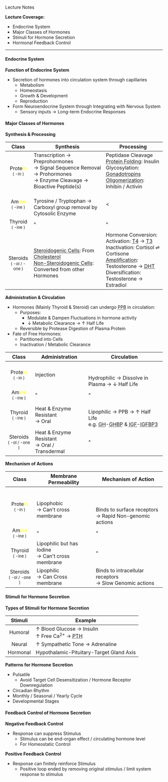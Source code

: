 Lecture Notes

**Lecture Coverage:**
- Endocrine System
- Major Classes of Hormones
- Stimuli for Hormone Secretion
- Hormonal Feedback Control

---
#### **Endocrine System**
**Function of Endocrine System**
- Secretion of hormones into circulation system through capillaries
	- Metabolism
	- Homeostasis
	- Growth & Development
	- Reproduction
- Form Neuroendocrine System through Integrating with Nervous System
	- Sensory inputs → Long-term Endocrine Responses


#### **Major Classes of Hormones**
**Synthesis & Processing**

|                                 Class                                  | Synthesis                                                                                                                                                                                                                                                           | Processing                                                                                                                                                                                                                                                                                                      |
| :--------------------------------------------------------------------: | ------------------------------------------------------------------------------------------------------------------------------------------------------------------------------------------------------------------------------------------------------------------- | --------------------------------------------------------------------------------------------------------------------------------------------------------------------------------------------------------------------------------------------------------------------------------------------------------------- |
| Prote<font color=yellow>in</font><br><font size="2">( -in )</font><br> | Transcription → Preprohormones<br>→ Signal Sequence Removal → Prohormones<br>→ Enzyme Cleavage → Bioactive Peptide(s)                                                                                                                                               | Peptidase Cleavage<br><abbr Title="e.g. S-S Bond Formation">Protein Folding</abbr>: Insulin<br>Glycosylation: <abbr Title="FSH, LH, HCG">Gonadotropins</abbr><br><abbr Title="e.g. Homo/Heterodimerization">Oligomerization</abbr>: Inhibin / Activin                                                           |
|  Am<font color="yellow">ine</font><br><font size="2">( -ine )</font>   | <br>Tyrosine / Tryptophan →<br>Carboxyl group removal by Cytosolic Enzyme                                                                                                                                                                                           | <                                                                                                                                                                                                                                                                                                               |
|               Thyroid<br><font size="2">( -ine )</font>                | ^                                                                                                                                                                                                                                                                   | ^                                                                                                                                                                                                                                                                                                               |
|          <br>Steroids<br><font size="2">( -ol / -one )</font>          | <br><abbr Title="Endocrine Cells">Steroidogenic Cells</abbr>: From <abbr Title="From LDL / Intracellular Chol Ester / Acetate De Novo Synthesis">Cholesterol</abbr><br><abbr Title="Peripheral Cells">Non-Steroidogenic Cells</abbr>: Converted from other Hormones | Hormone Conversion:<br>Activation: <abbr Title="Thyroxine">T4</abbr> → <abbr Title="Triiodothyronine">T3</abbr><br>Inactivation: Cortisol ⇌ Cortisone<br><abbr Title="↑ Potency">Amplification</abbr>: Testosterone → <abbr Title="Dihydrotestosterone">DHT</abbr><br>Diversification: Testosterone → Estradiol |

**Administration & Circulation**
- Hormones (Mainly Thyroid & Steroid) can undergo <abbr Title="Plasma Protein Binding">PPB</abbr> in circulation:
	- Purposes:
		- Modulate & Dampen Fluctuations in hormone activity
		- ↓ Metabolic Clearance → ↑ Half Life
	- Reversible by Protease Digestion of Plasma Protein
- Fate of Free Hormones:
	- Partitioned into Cells
	- Inactivation / Metabolic Clearance

|                                 Class                                  | Administration                                  | Circulation                                                                                                                                                                                                                                                                |
| :--------------------------------------------------------------------: | ----------------------------------------------- | -------------------------------------------------------------------------------------------------------------------------------------------------------------------------------------------------------------------------------------------------------------------------- |
| Prote<font color=yellow>in</font><br><font size="2">( -in )</font><br> | Injection                                       | <br><br>Hydrophilic → Dissolve in Plasma → ↓ Half Life                                                                                                                                                                                                                     |
|  Am<font color="yellow">ine</font><br><font size="2">( -ine )</font>   | ^                                               | ^                                                                                                                                                                                                                                                                          |
|               Thyroid<br><font size="2">( -ine )</font>                | Heat & Enzyme Resistant<br>→ Oral               | <br>Lipophilic → PPB → ↑ Half Life<br>e.g. <abbr Title="Growth Hormone">GH</abbr>-<abbr Title="Growth Hormone Binding Proteins">GHBP</abbr> & <abbr Title="Insulin-like Growth Factor">IGF</abbr>-<abbr Title="Insulin-like Growth Factor Binding Protein 3">IGFBP3</abbr> |
|            Steroids<br><font size="2">( -ol / -one )</font>            | Heat & Enzyme Resistant<br>→ Oral / Transdermal | ^                                                                                                                                                                                                                                                                          |

**Mechanism of Actions**

|                                 Class                                  | Membrane Permeability                                | Mechanism of Action                                                   |
| :--------------------------------------------------------------------: | ---------------------------------------------------- | --------------------------------------------------------------------- |
| Prote<font color=yellow>in</font><br><font size="2">( -in )</font><br> | <br>Lipophobic <br>→ Can't cross membrane            | <br><br><br>Binds to surface receptors<br>→ Rapid Non-genomic actions |
|  Am<font color="yellow">ine</font><br><font size="2">( -ine )</font>   | ^                                                    | ^                                                                     |
|               Thyroid<br><font size="2">( -ine )</font>                | Lipophilic but has Iodine <br>→ Can't cross membrane | ^                                                                     |
|            Steroids<br><font size="2">( -ol / -one )</font>            | Lipophilic<br>→ Can Cross membrane                   | Binds to intracellular receptors<br>→ Slow Genomic actions            |


#### **Stimuli for Hormone Secretion**
**Types of Stimuli for Hormone Secretion**

| Stimuli  | Example                                                                                            |
| :------: | -------------------------------------------------------------------------------------------------- |
| Humoral  | ↑ Blood Glucose → Insulin<br>↑ Free Ca<sup>2+</sup> → <abbr Title="Parathyroid Hormone">PTH</abbr> |
|  Neural  | ↑ Sympathetic Tone → Adrenaline                                                                    |
| Hormonal | Hypothalamic-Pituitary-Target Gland Axis                                                           |

**Patterns for Hormone Secretion**
- Pulsatile
	- Avoid Target Cell Desensitization / Hormone Receptor Downregulation
- Circadian Rhythm
- Monthly / Seasonal / Yearly Cycle
- Developmental Stages


#### **Feedback Control of Hormone Secretion**
**Negative Feedback Control**
- Response can suppress Stimulus
	- Stimulus can be end-organ effect / circulating hormone level
	- For Homeostatic Control

**Positive Feedback Control**
- Response can finitely reinforce Stimulus
	- Positive loop ended by removing original stimulus / limit system response to stimulus